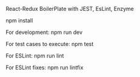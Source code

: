 React-Redux BoilerPlate with JEST, EsLint, Enzyme

npm install


For development: npm run dev

For test cases to execute: npm test

For ESLint: npm run lint

For ESLint fixes: npm run lintfix